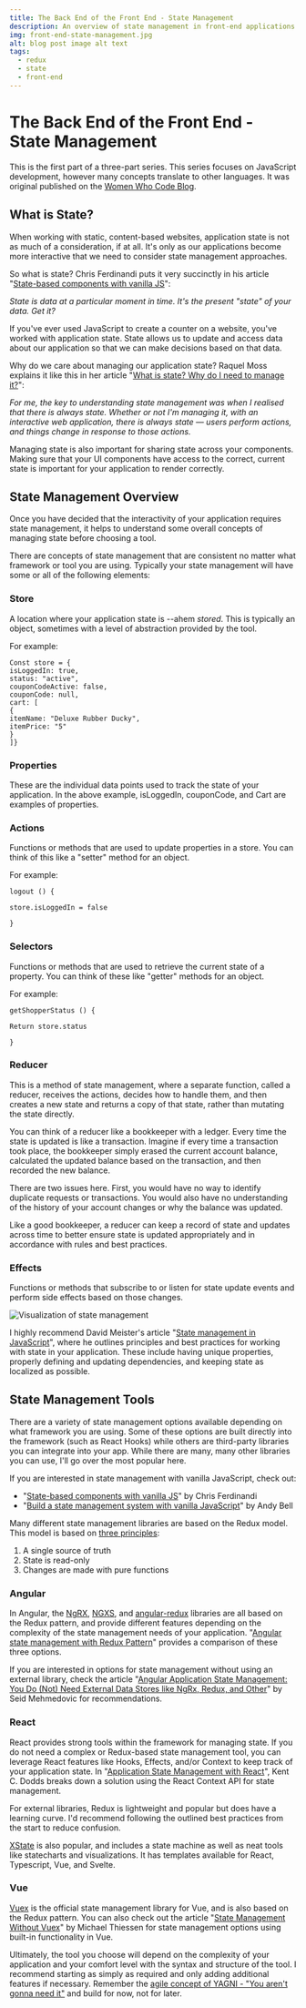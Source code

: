 ```yaml
---
title: The Back End of the Front End - State Management
description: An overview of state management in front-end applications
img: front-end-state-management.jpg
alt: blog post image alt text
tags:
  - redux
  - state
  - front-end
---
```


# The Back End of the Front End - State Management

This is the first part of a three-part series. This series focuses on JavaScript development, however many concepts translate to other languages. It was original published on the [Women Who Code Blog](https://www.womenwhocode.com/blog/the-back-end-of-the-front-end-state-part-1).

## What is State?

When working with static, content-based websites, application state is not as much of a consideration, if at all. It's only as our applications become more interactive that we need to consider state management approaches.

So what is state? Chris Ferdinandi puts it very succinctly in his article "[State-based components with vanilla JS](https://gomakethings.com/state-based-components-with-vanilla-js/)":

_State is data at a particular moment in time. It's the present "state" of your data. Get it?_

If you've ever used JavaScript to create a counter on a website, you've worked with application state. State allows us to update and access data about our application so that we can make decisions based on that data.

Why do we care about managing our application state? Raquel Moss explains it like this in her article "[What is state? Why do I need to manage it?](https://egghead.io/articles/what-is-state-why-do-i-need-to-manage-it)":

_For me, the key to understanding state management was when I realised that there is always state. Whether or not I'm managing it, with an interactive web application, there is always state — users perform actions, and things change in response to those actions._

Managing state is also important for sharing state across your components. Making sure that your UI components have access to the correct, current state is important for your application to render correctly.

## State Management Overview

Once you have decided that the interactivity of your application requires state management, it helps to understand some overall concepts of managing state before choosing a tool.

There are concepts of state management that are consistent no matter what framework or tool you are using. Typically your state management will have some or all of the following elements:

### Store

A location where your application state is --ahem _*stored*_. This is typically an object, sometimes with a level of abstraction provided by the tool.

For example:

```
Const store = {
isLoggedIn: true,
status: "active",
couponCodeActive: false,
couponCode: null,
cart: [
{
itemName: "Deluxe Rubber Ducky",
itemPrice: "5"
}
]}
```

### Properties

These are the individual data points used to track the state of your application. In the above example, isLoggedIn, couponCode, and Cart are examples of properties.

### Actions

Functions or methods that are used to update properties in a store. You can think of this like a "setter" method for an object.

For example:

```
logout () {

store.isLoggedIn = false

}
```

### Selectors

Functions or methods that are used to retrieve the current state of a property. You can think of these like "getter" methods for an object.

For example:

```
getShopperStatus () {

Return store.status

}
```

### Reducer

This is a method of state management, where a separate function, called a reducer, receives the actions, decides how to handle them, and then creates a new state and returns a copy of that state, rather than mutating the state directly.

You can think of a reducer like a bookkeeper with a ledger. Every time the state is updated is like a transaction. Imagine if every time a transaction took place, the bookkeeper simply erased the current account balance, calculated the updated balance based on the transaction, and then recorded the new balance.

There are two issues here. First, you would have no way to identify duplicate requests or transactions. You would also have no understanding of the history of your account changes or why the balance was updated.

Like a good bookkeeper, a reducer can keep a record of state and updates across time to better ensure state is updated appropriately and in accordance with rules and best practices.

### Effects

Functions or methods that subscribe to or listen for state update events and perform side effects based on those changes.

![Visualization of state management](https://raw.githubusercontent.com/ceceliacreates/ceceliacreates-nuxt/main/assets/images/state-management.png)

I highly recommend David Meister's article "[State management in JavaScript](https://codeburst.io/state-management-in-javascript-15d0d98837e1)", where he outlines principles and best practices for working with state in your application. These include having unique properties, properly defining and updating dependencies, and keeping state as localized as possible.

## State Management Tools

There are a variety of state management options available depending on what framework you are using. Some of these options are built directly into the framework (such as React Hooks) while others are third-party libraries you can integrate into your app. While there are many, many other libraries you can use, I'll go over the most popular here.

If you are interested in state management with vanilla JavaScript, check out:

- "[State-based components with vanilla JS](https://gomakethings.com/state-based-components-with-vanilla-js/)" by Chris Ferdinandi
- "[Build a state management system with vanilla JavaScript](https://css-tricks.com/build-a-state-management-system-with-vanilla-javascript/)" by Andy Bell

Many different state management libraries are based on the Redux model. This model is based on [three principles](https://redux.js.org/introduction/three-principles):

1. A single source of truth
2. State is read-only
3. Changes are made with pure functions

### Angular

In Angular, the [NgRX](https://ngrx.io/), [NGXS](https://www.ngxs.io/), and [angular-redux](https://angular-redux.github.io/store/) libraries are all based on the Redux pattern, and provide different features depending on the complexity of the state management needs of your application. "[Angular state management with Redux Pattern](https://tsh.io/blog/angular-state-management-with-redux-pattern/)" provides a comparison of these three options.

If you are interested in options for state management without using an external library, check the article "[Angular Application State Management: You Do (Not) Need External Data Stores like NgRx, Redux, and Other](https://www.maestralsolutions.com/angular-application-state-management-you-do-not-need-external-data-stores/)" by Seid Mehmedovic for recommendations.

### React

React provides strong tools within the framework for managing state. If you do not need a complex or Redux-based state management tool, you can leverage React features like Hooks, Effects, and/or Context to keep track of your application state. In "[Application State Management with React](https://kentcdodds.com/blog/application-state-management-with-react)", Kent C. Dodds breaks down a solution using the React Context API for state management.

For external libraries, Redux is lightweight and popular but does have a learning curve. I'd recommend following the outlined best practices from the start to reduce confusion.

[XState](https://xstate.js.org/docs/) is also popular, and includes a state machine as well as neat tools like statecharts and visualizations. It has templates available for React, Typescript, Vue, and Svelte.

### Vue

[Vuex](https://vuex.vuejs.org/) is the official state management library for Vue, and is also based on the Redux pattern. You can also check out the article "[State Management Without Vuex](https://michaelnthiessen.com/state-management-without-vuex/)" by Michael Thiessen for state management options using built-in functionality in Vue.

Ultimately, the tool you choose will depend on the complexity of your application and your comfort level with the syntax and structure of the tool. I recommend starting as simply as required and only adding additional features if necessary. Remember the [agile concept of YAGNI - "You aren't gonna need it"](https://www.martinfowler.com/bliki/Yagni.html) and build for now, not for later.

